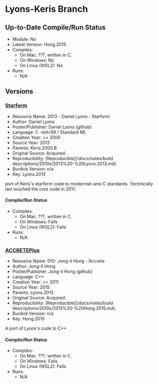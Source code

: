 # Lyons-Keris Branch

## Up-to-Date Compile/Run Status

- Module: No
- Latest Version: Hong.2015
- Compiles:
    - On Mac: ???, written in C.
    - On Windows: No
    - On Linux (WSL2): No
- Runs:
    - N/A

## Versions

### [Starform](https://github.com/fusiongyro/starform)

- Resource Name: 2013 - Daniel Lyons - Starform
- Author: Daniel Lyons
- Poster/Publisher: Daniel Lyons (github)
- Language: C -std=99 / Standard ML
- Creation Year: >= 2000
- Source Year: 2013
- Parents:  Keris.2000.B
- Original Source: Acquired.
- Reproducibility: [Reproducible](/docs/notes/build descriptions/2010s/2013%20-%20Lyons.2013.md).
- Burdick Version: n/a
- Key: Lyons.2013

port of Keris's starform code to modernish ansi C standards. Technically last touched the core code in 2011.

#### Compile/Run Status
- Compiles:
    - On Mac: ???, written in C.
    - On Windows: Fails
    - On Linux (WSL2): Fails
- Runs:
    - N/A

### [ACCRETEPlus](https://github.com/donggas90/ACCRETEPlus)

- Resource Name: 015- Jong-il Hong - Accrete
- Author: Jong-il Hong
- Poster/Publisher: Jong-il Hong (github)
- Language: C++
- Creation Year: >= 2011
- Source Year: 2015
- Parents:  Lyons.2013
- Original Source: Acquired.
- Reproducibility: [Reproducible](/docs/notes/build descriptions/2010s/2015%20-%20Hong.2015.md).
- Burdick Version: n/a
- Key: Hong.2015

A port of Lyons's code to C++

#### Compile/Run Status
- Compiles:
  - On Mac: ???, written in C.
  - On Windows: Fails
  - On Linux (WSL2): Fails
- Runs:
  - N/A